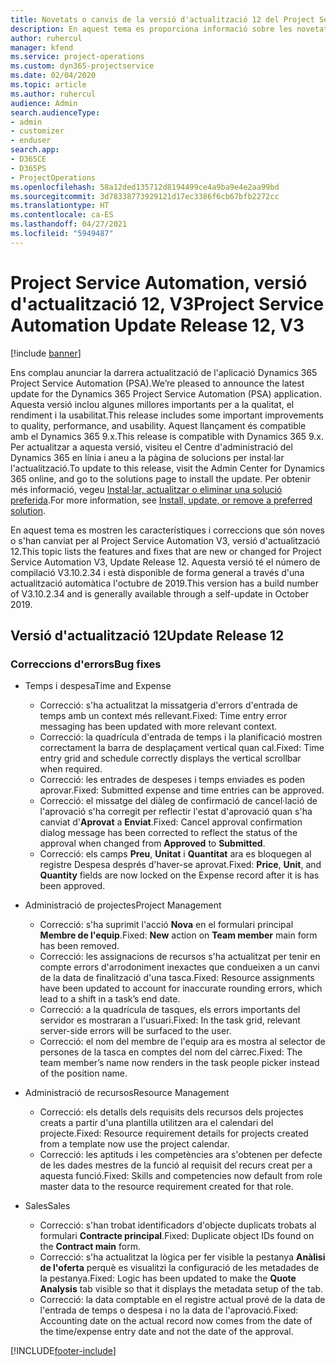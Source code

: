 ```yaml
---
title: Novetats o canvis de la versió d'actualització 12 del Project Service Automation, V3
description: En aquest tema es proporciona informació sobre les novetats a la versió d'actualització 12 del Project Service Automation, V3.
author: ruhercul
manager: kfend
ms.service: project-operations
ms.custom: dyn365-projectservice
ms.date: 02/04/2020
ms.topic: article
ms.author: ruhercul
audience: Admin
search.audienceType:
- admin
- customizer
- enduser
search.app:
- D365CE
- D365PS
- ProjectOperations
ms.openlocfilehash: 58a12ded135712d8194499ce4a9ba9e4e2aa99bd
ms.sourcegitcommit: 3d78338773929121d17ec3386f6cb67bfb2272cc
ms.translationtype: HT
ms.contentlocale: ca-ES
ms.lasthandoff: 04/27/2021
ms.locfileid: "5949487"
---
```

# <a name="project-service-automation-update-release-12-v3"></a><span data-ttu-id="cc686-103">Project Service Automation, versió d'actualització 12, V3</span><span class="sxs-lookup"><span data-stu-id="cc686-103">Project Service Automation Update Release 12, V3</span></span>

[!include [banner](../includes/psa-now-project-operations.md)]

<span data-ttu-id="cc686-104">Ens complau anunciar la darrera actualització de l'aplicació Dynamics 365 Project Service Automation (PSA).</span><span class="sxs-lookup"><span data-stu-id="cc686-104">We’re pleased to announce the latest update for the Dynamics 365 Project Service Automation (PSA) application.</span></span> <span data-ttu-id="cc686-105">Aquesta versió inclou algunes millores importants per a la qualitat, el rendiment i la usabilitat.</span><span class="sxs-lookup"><span data-stu-id="cc686-105">This release includes some important improvements to quality, performance, and usability.</span></span> <span data-ttu-id="cc686-106">Aquest llançament és compatible amb el Dynamics 365 9.x.</span><span class="sxs-lookup"><span data-stu-id="cc686-106">This release is compatible with Dynamics 365 9.x.</span></span> <span data-ttu-id="cc686-107">Per actualitzar a aquesta versió, visiteu el Centre d'administració del Dynamics 365 en línia i aneu a la pàgina de solucions per instal·lar l'actualització.</span><span class="sxs-lookup"><span data-stu-id="cc686-107">To update to this release, visit the Admin Center for Dynamics 365 online, and go to the solutions page to install the update.</span></span> <span data-ttu-id="cc686-108">Per obtenir més informació, vegeu [Instal·lar, actualitzar o eliminar una solució preferida](/power-platform/admin/install-remove-preferred-solution).</span><span class="sxs-lookup"><span data-stu-id="cc686-108">For more information, see [Install, update, or remove a preferred solution](/power-platform/admin/install-remove-preferred-solution).</span></span>

<span data-ttu-id="cc686-109">En aquest tema es mostren les característiques i correccions que són noves o s'han canviat per al Project Service Automation V3, versió d'actualització 12.</span><span class="sxs-lookup"><span data-stu-id="cc686-109">This topic lists the features and fixes that are new or changed for Project Service Automation V3, Update Release 12.</span></span> <span data-ttu-id="cc686-110">Aquesta versió té el número de compilació V3.10.2.34 i està disponible de forma general a través d'una actualització automàtica l'octubre de 2019.</span><span class="sxs-lookup"><span data-stu-id="cc686-110">This version has a build number of V3.10.2.34 and is generally available through a self-update in October 2019.</span></span>

## <a name="update-release-12"></a><span data-ttu-id="cc686-111">Versió d'actualització 12</span><span class="sxs-lookup"><span data-stu-id="cc686-111">Update Release 12</span></span>

### <a name="bug-fixes"></a><span data-ttu-id="cc686-112">Correccions d'errors</span><span class="sxs-lookup"><span data-stu-id="cc686-112">Bug fixes</span></span>

- <span data-ttu-id="cc686-113">Temps i despesa</span><span class="sxs-lookup"><span data-stu-id="cc686-113">Time and Expense</span></span>

    - <span data-ttu-id="cc686-114">Correcció: s'ha actualitzat la missatgeria d'errors d'entrada de temps amb un context més rellevant.</span><span class="sxs-lookup"><span data-stu-id="cc686-114">Fixed: Time entry error messaging has been updated with more relevant context.</span></span>
    - <span data-ttu-id="cc686-115">Correcció: la quadrícula d'entrada de temps i la planificació mostren correctament la barra de desplaçament vertical quan cal.</span><span class="sxs-lookup"><span data-stu-id="cc686-115">Fixed: Time entry grid and schedule correctly displays the vertical scrollbar when required.</span></span>
    - <span data-ttu-id="cc686-116">Correcció: les entrades de despeses i temps enviades es poden aprovar.</span><span class="sxs-lookup"><span data-stu-id="cc686-116">Fixed: Submitted expense and time entries can be approved.</span></span>
    - <span data-ttu-id="cc686-117">Correcció: el missatge del diàleg de confirmació de cancel·lació de l'aprovació s'ha corregit per reflectir l'estat d'aprovació quan s'ha canviat d'**Aprovat** a **Enviat**.</span><span class="sxs-lookup"><span data-stu-id="cc686-117">Fixed: Cancel approval confirmation dialog message has been corrected to reflect the status of the approval when changed from **Approved** to **Submitted**.</span></span>
    - <span data-ttu-id="cc686-118">Correcció: els camps **Preu**, **Unitat** i **Quantitat** ara es bloquegen al registre Despesa després d'haver-se aprovat.</span><span class="sxs-lookup"><span data-stu-id="cc686-118">Fixed: **Price**, **Unit**, and **Quantity** fields are now locked on the Expense record after it is has been approved.</span></span>

- <span data-ttu-id="cc686-119">Administració de projectes</span><span class="sxs-lookup"><span data-stu-id="cc686-119">Project Management</span></span>

    - <span data-ttu-id="cc686-120">Correcció: s'ha suprimit l'acció **Nova** en el formulari principal **Membre de l'equip**.</span><span class="sxs-lookup"><span data-stu-id="cc686-120">Fixed: **New** action on **Team member** main form has been removed.</span></span>
    - <span data-ttu-id="cc686-121">Correcció: les assignacions de recursos s'ha actualitzat per tenir en compte errors d'arrodoniment inexactes que condueixen a un canvi de la data de finalització d'una tasca.</span><span class="sxs-lookup"><span data-stu-id="cc686-121">Fixed: Resource assignments have been updated to account for inaccurate rounding errors, which lead to a shift in a task’s end date.</span></span>
    - <span data-ttu-id="cc686-122">Correcció: a la quadrícula de tasques, els errors importants del servidor es mostraran a l'usuari.</span><span class="sxs-lookup"><span data-stu-id="cc686-122">Fixed: In the task grid, relevant server-side errors will be surfaced to the user.</span></span>
    - <span data-ttu-id="cc686-123">Correcció: el nom del membre de l'equip ara es mostra al selector de persones de la tasca en comptes del nom del càrrec.</span><span class="sxs-lookup"><span data-stu-id="cc686-123">Fixed: The team member’s name now renders in the task people picker instead of the position name.</span></span>

- <span data-ttu-id="cc686-124">Administració de recursos</span><span class="sxs-lookup"><span data-stu-id="cc686-124">Resource Management</span></span>

    - <span data-ttu-id="cc686-125">Correcció: els detalls dels requisits dels recursos dels projectes creats a partir d'una plantilla utilitzen ara el calendari del projecte.</span><span class="sxs-lookup"><span data-stu-id="cc686-125">Fixed: Resource requirement details for projects created from a template now use the project calendar.</span></span>
    - <span data-ttu-id="cc686-126">Correcció: les aptituds i les competències ara s'obtenen per defecte de les dades mestres de la funció al requisit del recurs creat per a aquesta funció.</span><span class="sxs-lookup"><span data-stu-id="cc686-126">Fixed: Skills and competencies now default from role master data to the resource requirement created for that role.</span></span>

- <span data-ttu-id="cc686-127">Sales</span><span class="sxs-lookup"><span data-stu-id="cc686-127">Sales</span></span>

    - <span data-ttu-id="cc686-128">Correcció: s'han trobat identificadors d'objecte duplicats trobats al formulari **Contracte principal**.</span><span class="sxs-lookup"><span data-stu-id="cc686-128">Fixed: Duplicate object IDs found on the **Contract main** form.</span></span>
    - <span data-ttu-id="cc686-129">Correcció: s'ha actualitzat la lògica per fer visible la pestanya **Anàlisi de l'oferta** perquè es visualitzi la configuració de les metadades de la pestanya.</span><span class="sxs-lookup"><span data-stu-id="cc686-129">Fixed: Logic has been updated to make the **Quote Analysis** tab visible so that it displays the metadata setup of the tab.</span></span>
    - <span data-ttu-id="cc686-130">Correcció: la data comptable en el registre actual prové de la data de l'entrada de temps o despesa i no la data de l'aprovació.</span><span class="sxs-lookup"><span data-stu-id="cc686-130">Fixed: Accounting date on the actual record now comes from the date of the time/expense entry date and not the date of the approval.</span></span>


[!INCLUDE[footer-include](../includes/footer-banner.md)]